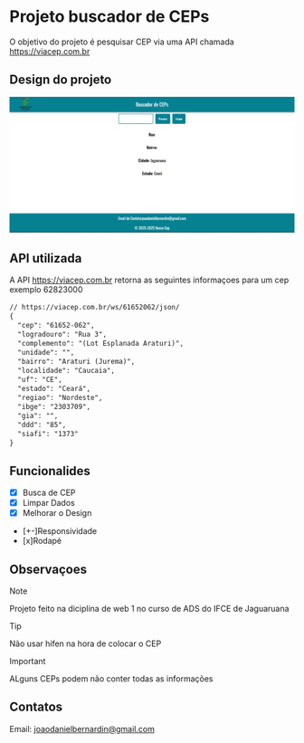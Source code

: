 # Projeto buscador de CEPs

O objetivo do projeto é pesquisar CEP via uma API chamada https://viacep.com.br

## Design do projeto

![Foto do Design do Site](image-1.png)

## API utilizada

A API https://viacep.com.br retorna as seguintes informaçoes para um cep exemplo 62823000

```
// https://viacep.com.br/ws/61652062/json/
{
  "cep": "61652-062",
  "logradouro": "Rua 3",
  "complemento": "(Lot Esplanada Araturi)",
  "unidade": "",
  "bairro": "Araturi (Jurema)",
  "localidade": "Caucaia",
  "uf": "CE",
  "estado": "Ceará",
  "regiao": "Nordeste",
  "ibge": "2303709",
  "gia": "",
  "ddd": "85",
  "siafi": "1373"
}
```
## Funcionalides
- [x] Busca de CEP
- [x] Limpar Dados
- [x] Melhorar o Design
- [+-]Responsividade
- [x]Rodapé
## Observaçoes
> [!NOTE]
> Projeto feito na diciplina de web 1 no curso de ADS do IFCE de Jaguaruana

> [!TIP]
> Não usar hífen na hora de colocar o CEP

> [!IMPORTANT]
> ALguns CEPs podem não conter todas as informações 
## Contatos
Email: joaodanielbernardin@gmail.com
